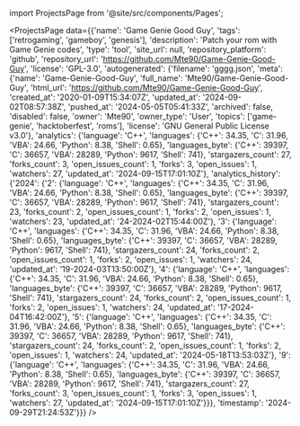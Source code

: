 
import ProjectsPage from '@site/src/components/Pages';

<ProjectsPage
    data={{'name': 'Game Genie Good Guy', 'tags': ['retrogaming', 'gameboy', 'genesis'], 'description': 'Patch your rom with Game Genie codes', 'type': 'tool', 'site_url': null, 'repository_platform': 'github', 'repository_url': 'https://github.com/Mte90/Game-Genie-Good-Guy', 'license': 'GPL-3.0', 'autogenerated': {'filename': 'gggg.json', 'meta': {'name': 'Game-Genie-Good-Guy', 'full_name': 'Mte90/Game-Genie-Good-Guy', 'html_url': 'https://github.com/Mte90/Game-Genie-Good-Guy', 'created_at': '2020-01-09T15:34:07Z', 'updated_at': '2024-09-02T08:57:38Z', 'pushed_at': '2024-05-05T05:41:33Z', 'archived': false, 'disabled': false, 'owner': 'Mte90', 'owner_type': 'User', 'topics': ['game-genie', 'hacktoberfest', 'roms'], 'license': 'GNU General Public License v3.0'}, 'analytics': {'language': 'C++', 'languages': {'C++': 34.35, 'C': 31.96, 'VBA': 24.66, 'Python': 8.38, 'Shell': 0.65}, 'languages_byte': {'C++': 39397, 'C': 36657, 'VBA': 28289, 'Python': 9617, 'Shell': 741}, 'stargazers_count': 27, 'forks_count': 3, 'open_issues_count': 1, 'forks': 3, 'open_issues': 1, 'watchers': 27, 'updated_at': '2024-09-15T17:01:10Z'}, 'analytics_history': {'2024': {'2': {'language': 'C++', 'languages': {'C++': 34.35, 'C': 31.96, 'VBA': 24.66, 'Python': 8.38, 'Shell': 0.65}, 'languages_byte': {'C++': 39397, 'C': 36657, 'VBA': 28289, 'Python': 9617, 'Shell': 741}, 'stargazers_count': 23, 'forks_count': 2, 'open_issues_count': 1, 'forks': 2, 'open_issues': 1, 'watchers': 23, 'updated_at': '24-2024-02T15:44:00Z'}, '3': {'language': 'C++', 'languages': {'C++': 34.35, 'C': 31.96, 'VBA': 24.66, 'Python': 8.38, 'Shell': 0.65}, 'languages_byte': {'C++': 39397, 'C': 36657, 'VBA': 28289, 'Python': 9617, 'Shell': 741}, 'stargazers_count': 24, 'forks_count': 2, 'open_issues_count': 1, 'forks': 2, 'open_issues': 1, 'watchers': 24, 'updated_at': '19-2024-03T13:50:00Z'}, '4': {'language': 'C++', 'languages': {'C++': 34.35, 'C': 31.96, 'VBA': 24.66, 'Python': 8.38, 'Shell': 0.65}, 'languages_byte': {'C++': 39397, 'C': 36657, 'VBA': 28289, 'Python': 9617, 'Shell': 741}, 'stargazers_count': 24, 'forks_count': 2, 'open_issues_count': 1, 'forks': 2, 'open_issues': 1, 'watchers': 24, 'updated_at': '17-2024-04T16:42:00Z'}, '5': {'language': 'C++', 'languages': {'C++': 34.35, 'C': 31.96, 'VBA': 24.66, 'Python': 8.38, 'Shell': 0.65}, 'languages_byte': {'C++': 39397, 'C': 36657, 'VBA': 28289, 'Python': 9617, 'Shell': 741}, 'stargazers_count': 24, 'forks_count': 2, 'open_issues_count': 1, 'forks': 2, 'open_issues': 1, 'watchers': 24, 'updated_at': '2024-05-18T13:53:03Z'}, '9': {'language': 'C++', 'languages': {'C++': 34.35, 'C': 31.96, 'VBA': 24.66, 'Python': 8.38, 'Shell': 0.65}, 'languages_byte': {'C++': 39397, 'C': 36657, 'VBA': 28289, 'Python': 9617, 'Shell': 741}, 'stargazers_count': 27, 'forks_count': 3, 'open_issues_count': 1, 'forks': 3, 'open_issues': 1, 'watchers': 27, 'updated_at': '2024-09-15T17:01:10Z'}}}, 'timestamp': '2024-09-29T21:24:53Z'}}}
/>
